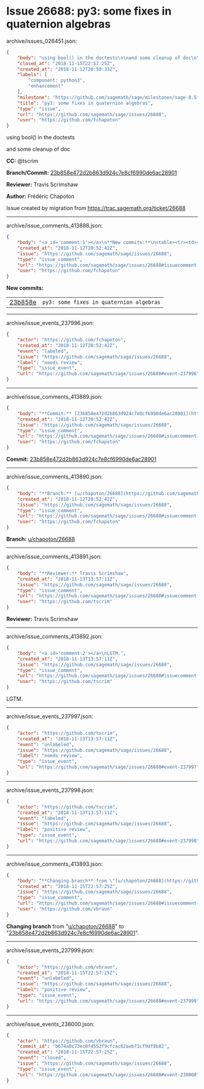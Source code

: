 # Issue 26688: py3: some fixes in quaternion algebras

archive/issues_026451.json:
```json
{
    "body": "using bool() in the doctests\n\nand some cleanup of doc\n\n**CC:**  @tscrim\n\n**Branch/Commit:** [23b858e472d2b863d924c7e8cf6990de6ac28901](https://github.com/sagemath/sagetrac-mirror/commit/23b858e472d2b863d924c7e8cf6990de6ac28901)\n\n**Reviewer:** Travis Scrimshaw\n\n**Author:** Fr\u00e9d\u00e9ric Chapoton\n\nIssue created by migration from https://trac.sagemath.org/ticket/26688\n\n",
    "closed_at": "2018-11-15T22:57:25Z",
    "created_at": "2018-11-12T20:50:33Z",
    "labels": [
        "component: python3",
        "enhancement"
    ],
    "milestone": "https://github.com/sagemath/sage/milestones/sage-8.5",
    "title": "py3: some fixes in quaternion algebras",
    "type": "issue",
    "url": "https://github.com/sagemath/sage/issues/26688",
    "user": "https://github.com/fchapoton"
}
```
using bool() in the doctests

and some cleanup of doc

**CC:**  @tscrim

**Branch/Commit:** [23b858e472d2b863d924c7e8cf6990de6ac28901](https://github.com/sagemath/sagetrac-mirror/commit/23b858e472d2b863d924c7e8cf6990de6ac28901)

**Reviewer:** Travis Scrimshaw

**Author:** Frédéric Chapoton

Issue created by migration from https://trac.sagemath.org/ticket/26688





---

archive/issue_comments_413888.json:
```json
{
    "body": "<a id='comment:1'></a>\n**New commits:**\n<table><tr><td><a href=\"https://github.com/sagemath/sagetrac-mirror/commit/23b858e472d2b863d924c7e8cf6990de6ac28901\">23b858e</a></td><td><code>py3: some fixes in quaternion algebras</code></td></tr></table>\n",
    "created_at": "2018-11-12T20:52:42Z",
    "issue": "https://github.com/sagemath/sage/issues/26688",
    "type": "issue_comment",
    "url": "https://github.com/sagemath/sage/issues/26688#issuecomment-413888",
    "user": "https://github.com/fchapoton"
}
```

<a id='comment:1'></a>
**New commits:**
<table><tr><td><a href="https://github.com/sagemath/sagetrac-mirror/commit/23b858e472d2b863d924c7e8cf6990de6ac28901">23b858e</a></td><td><code>py3: some fixes in quaternion algebras</code></td></tr></table>




---

archive/issue_events_237996.json:
```json
{
    "actor": "https://github.com/fchapoton",
    "created_at": "2018-11-12T20:52:42Z",
    "event": "labeled",
    "issue": "https://github.com/sagemath/sage/issues/26688",
    "label": "needs review",
    "type": "issue_event",
    "url": "https://github.com/sagemath/sage/issues/26688#event-237996"
}
```



---

archive/issue_comments_413889.json:
```json
{
    "body": "**Commit:** [23b858e472d2b863d924c7e8cf6990de6ac28901](https://github.com/sagemath/sagetrac-mirror/commit/23b858e472d2b863d924c7e8cf6990de6ac28901)",
    "created_at": "2018-11-12T20:52:42Z",
    "issue": "https://github.com/sagemath/sage/issues/26688",
    "type": "issue_comment",
    "url": "https://github.com/sagemath/sage/issues/26688#issuecomment-413889",
    "user": "https://github.com/fchapoton"
}
```

**Commit:** [23b858e472d2b863d924c7e8cf6990de6ac28901](https://github.com/sagemath/sagetrac-mirror/commit/23b858e472d2b863d924c7e8cf6990de6ac28901)



---

archive/issue_comments_413890.json:
```json
{
    "body": "**Branch:** [u/chapoton/26688](https://github.com/sagemath/sagetrac-mirror/tree/u/chapoton/26688)",
    "created_at": "2018-11-12T20:52:42Z",
    "issue": "https://github.com/sagemath/sage/issues/26688",
    "type": "issue_comment",
    "url": "https://github.com/sagemath/sage/issues/26688#issuecomment-413890",
    "user": "https://github.com/fchapoton"
}
```

**Branch:** [u/chapoton/26688](https://github.com/sagemath/sagetrac-mirror/tree/u/chapoton/26688)



---

archive/issue_comments_413891.json:
```json
{
    "body": "**Reviewer:** Travis Scrimshaw",
    "created_at": "2018-11-13T13:57:11Z",
    "issue": "https://github.com/sagemath/sage/issues/26688",
    "type": "issue_comment",
    "url": "https://github.com/sagemath/sage/issues/26688#issuecomment-413891",
    "user": "https://github.com/tscrim"
}
```

**Reviewer:** Travis Scrimshaw



---

archive/issue_comments_413892.json:
```json
{
    "body": "<a id='comment:2'></a>\nLGTM.",
    "created_at": "2018-11-13T13:57:11Z",
    "issue": "https://github.com/sagemath/sage/issues/26688",
    "type": "issue_comment",
    "url": "https://github.com/sagemath/sage/issues/26688#issuecomment-413892",
    "user": "https://github.com/tscrim"
}
```

<a id='comment:2'></a>
LGTM.



---

archive/issue_events_237997.json:
```json
{
    "actor": "https://github.com/tscrim",
    "created_at": "2018-11-13T13:57:11Z",
    "event": "unlabeled",
    "issue": "https://github.com/sagemath/sage/issues/26688",
    "label": "needs review",
    "type": "issue_event",
    "url": "https://github.com/sagemath/sage/issues/26688#event-237997"
}
```



---

archive/issue_events_237998.json:
```json
{
    "actor": "https://github.com/tscrim",
    "created_at": "2018-11-13T13:57:11Z",
    "event": "labeled",
    "issue": "https://github.com/sagemath/sage/issues/26688",
    "label": "positive review",
    "type": "issue_event",
    "url": "https://github.com/sagemath/sage/issues/26688#event-237998"
}
```



---

archive/issue_comments_413893.json:
```json
{
    "body": "**Changing branch** from \"[u/chapoton/26688](https://github.com/sagemath/sagetrac-mirror/tree/u/chapoton/26688)\" to \"[23b858e472d2b863d924c7e8cf6990de6ac28901](https://github.com/sagemath/sagetrac-mirror/commit/23b858e472d2b863d924c7e8cf6990de6ac28901)\".",
    "created_at": "2018-11-15T22:57:25Z",
    "issue": "https://github.com/sagemath/sage/issues/26688",
    "type": "issue_comment",
    "url": "https://github.com/sagemath/sage/issues/26688#issuecomment-413893",
    "user": "https://github.com/vbraun"
}
```

**Changing branch** from "[u/chapoton/26688](https://github.com/sagemath/sagetrac-mirror/tree/u/chapoton/26688)" to "[23b858e472d2b863d924c7e8cf6990de6ac28901](https://github.com/sagemath/sagetrac-mirror/commit/23b858e472d2b863d924c7e8cf6990de6ac28901)".



---

archive/issue_events_237999.json:
```json
{
    "actor": "https://github.com/vbraun",
    "created_at": "2018-11-15T22:57:25Z",
    "event": "unlabeled",
    "issue": "https://github.com/sagemath/sage/issues/26688",
    "label": "positive review",
    "type": "issue_event",
    "url": "https://github.com/sagemath/sage/issues/26688#event-237999"
}
```



---

archive/issue_events_238000.json:
```json
{
    "actor": "https://github.com/vbraun",
    "commit_id": "b674a8c73ec0fd552f9cfcac62aeb71cf9df8b82",
    "created_at": "2018-11-15T22:57:25Z",
    "event": "closed",
    "issue": "https://github.com/sagemath/sage/issues/26688",
    "type": "issue_event",
    "url": "https://github.com/sagemath/sage/issues/26688#event-238000"
}
```
